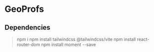 # GeoProfs
## Dependencies
> npm i
> npm install tailwindcss @tailwindcss/vite
> npm install react-router-dom
> npm install moment --save
